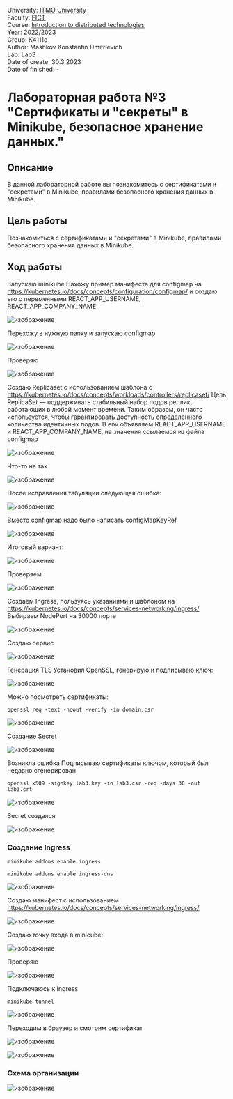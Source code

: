 
University: [ITMO University](https://itmo.ru/ru/)  
Faculty: [FICT](https://fict.itmo.ru)  
Course: [Introduction to distributed technologies](https://github.com/itmo-ict-faculty/introduction-to-distributed-technologies)  
Year: 2022/2023  
Group: K4111c  
Author: Mashkov Konstantin Dmitrievich  
Lab: Lab3  
Date of create: 30.3.2023  
Date of finished: -

# Лабораторная работа №3 "Сертификаты и "секреты" в Minikube, безопасное хранение данных."

## Описание
В данной лабораторной работе вы познакомитесь с сертификатами и "секретами" в Minikube, правилами безопасного хранения данных в Minikube.

## Цель работы
Познакомиться с сертификатами и "секретами" в Minikube, правилами безопасного хранения данных в Minikube.

## Ход работы

Запускаю minikube
Нахожу пример манифеста для configmap на https://kubernetes.io/docs/concepts/configuration/configmap/ и создаю его с переменными REACT_APP_USERNAME, REACT_APP_COMPANY_NAME

![изображение](https://user-images.githubusercontent.com/90138874/229293750-84e1eab7-67e0-4835-a91a-18ed190021e7.png)

 
Перехожу в нужную папку и запускаю configmap

![изображение](https://user-images.githubusercontent.com/90138874/229293760-3a811ba1-e0e8-48fa-874f-e24bfa7acd96.png)

 
Проверяю

![изображение](https://user-images.githubusercontent.com/90138874/229293764-974ec00c-f62b-4ade-8c5d-76be0280a2e3.png)

 
Создаю Replicaset с использованием шаблона с https://kubernetes.io/docs/concepts/workloads/controllers/replicaset/
Цель ReplicaSet — поддерживать стабильный набор подов реплик, работающих в любой момент времени. Таким образом, он часто используется, чтобы гарантировать доступность определенного количества идентичных подов.
В env объявляем REACT_APP_USERNAME и REACT_APP_COMPANY_NAME, на значения ссылаемся из файла configmap

![изображение](https://user-images.githubusercontent.com/90138874/229293772-1ee62640-02d4-4df0-a2dd-b445b5e21fb5.png)

 
Что-то не так

![изображение](https://user-images.githubusercontent.com/90138874/229293780-6d2a1033-c49c-4c4a-9ed5-5fb6448a0113.png)

 
После исправления табуляции следующая ошибка:

![изображение](https://user-images.githubusercontent.com/90138874/229293787-12bdf004-27e1-445f-ac07-e3b9fa49dbb9.png)

 
Вместо configmap надо было написать configMapKeyRef

![изображение](https://user-images.githubusercontent.com/90138874/229293796-6db1fc94-6296-4b61-b9da-b8b09b4b7efc.png)

 
Итоговый вариант:

![изображение](https://user-images.githubusercontent.com/90138874/229293805-2d583a4f-ef89-4b67-8fba-f820e05df0e8.png)

 
Проверяем
 
 ![изображение](https://user-images.githubusercontent.com/90138874/229293811-5e97f51b-e4a1-4a3f-8543-4f978b6b8f42.png)


Создаём Ingress, пользуясь указаниями и шаблоном на https://kubernetes.io/docs/concepts/services-networking/ingress/
Выбираем NodePort на 30000 порте

![изображение](https://user-images.githubusercontent.com/90138874/229293818-42e2a9ea-51a5-401f-a18b-088212c528e2.png)

 
Создаю сервис

![изображение](https://user-images.githubusercontent.com/90138874/229293824-25cfd07a-1dcd-4432-b630-75ab48f804ea.png)

 
Генерация TLS
Установил OpenSSL, генерирую и подписываю ключ:

![изображение](https://user-images.githubusercontent.com/90138874/229293832-a0db2a95-488c-4d73-9fca-74796c383af2.png)

 
Можно посмотреть сертификаты:

`openssl req -text -noout -verify -in domain.csr`

![изображение](https://user-images.githubusercontent.com/90138874/229293851-17e8b8a7-e3c7-40e2-859c-2c13abb4c44d.png)

 
Создание Secret

![изображение](https://user-images.githubusercontent.com/90138874/229293855-5962d385-dc24-467f-a71f-44ee398d04e5.png)

 
Возникла ошибка
Подписываю сертификаты ключом, который был недавно сгенерирован

`openssl x509 -signkey lab3.key -in lab3.csr -req -days 30 -out lab3.crt`

![изображение](https://user-images.githubusercontent.com/90138874/229293874-2a09f23a-5506-4d79-a5f8-721180711518.png)

 
Secret создался

![изображение](https://user-images.githubusercontent.com/90138874/229293879-6e248fb5-3dc0-4af1-bd83-0faed7fc6978.png)

 
### Создание Ingress

`minikube addons enable ingress`

`minikube addons enable ingress-dns`

![изображение](https://user-images.githubusercontent.com/90138874/229293893-e3baca70-46ff-4f22-a465-1a7108041fab.png)

 
Создаю манифест с использованием https://kubernetes.io/docs/concepts/services-networking/ingress/

![изображение](https://user-images.githubusercontent.com/90138874/229293895-4fd56cfa-9ed2-4758-9efa-7915c63f20c7.png)

 
Создаю точку входа в minicube:

![изображение](https://user-images.githubusercontent.com/90138874/229293899-1eb0a887-9a98-415a-a6f8-dcf631f73565.png)

 
Проверяю

![изображение](https://user-images.githubusercontent.com/90138874/229293911-30dac557-a7bf-44b8-9dd4-29d87476f536.png)

 
Подключаюсь к Ingress 

`minikube tunnel`

![изображение](https://user-images.githubusercontent.com/90138874/229293921-152546ad-0328-49e6-9818-686a40a3caa2.png)

 
Переходим в браузер и смотрим сертификат

![изображение](https://user-images.githubusercontent.com/90138874/229293932-f5165d55-ef8f-4527-ae03-7a69bcca444f.png)

 ![изображение](https://user-images.githubusercontent.com/90138874/229293935-709ced0c-f327-4489-b161-d47c219de69a.png)

### Схема организации

![изображение](https://user-images.githubusercontent.com/90138874/229293944-bbcd2476-3710-4b66-85e6-d71eecb1a7b1.png)

 
